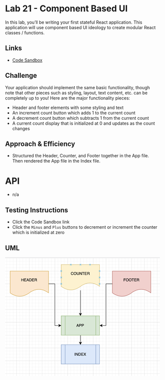 # Lab 21 - Component Based UI

In this lab, you’ll be writing your first stateful React application. This application will use component based UI ideology to create modular React classes / functions.
    
## Links
    
- [Code Sandbox](https://codesandbox.io/s/ancient-water-ww8gj)
    
## Challenge
    
Your application should implement the same basic functionality, though note that other pieces such as styling, layout, text content, etc. can be completely up to you! Here are the major functionality pieces:

* Header and footer elements with some styling and text
* An increment count button which adds 1 to the current count
* A decrement count button which subtracts 1 from the current count
* A current count display that is initialized at 0 and updates as the count changes

## Approach & Efficiency

- Structured the Header, Counter, and Footer together in the App file. Then rendered the App file in the Index file. 

# API

- n/a
    
## Testing Instructions
    
- Click the Code Sandbox link
- Click the `Minus` and `Plus` buttons to decrement or increment the counter which is initialized at zero

## UML
![lab-21-uml](https://github.com/daniel-nguyen-401-advanced-javascript/lab-21/blob/master/lab21UML.png)
